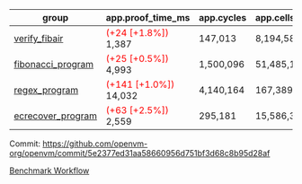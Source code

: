 | group | app.proof_time_ms | app.cycles | app.cells_used | leaf.proof_time_ms | leaf.cycles | leaf.cells_used |
| -- | -- | -- | -- | -- | -- | -- |
| [verify_fibair](https://github.com/openvm-org/openvm/blob/benchmark-results/benchmarks-pr/1426/verify_fibair-5e2377ed31aa58660956d751bf3d68c8b95d28af.md) |<span style='color: red'>(+24 [+1.8%])</span> 1,387 |  147,013 |  8,194,580 |- | - | - |
| [fibonacci_program](https://github.com/openvm-org/openvm/blob/benchmark-results/benchmarks-pr/1426/fibonacci-5e2377ed31aa58660956d751bf3d68c8b95d28af.md) |<span style='color: red'>(+25 [+0.5%])</span> 4,993 |  1,500,096 |  51,485,167 |- | - | - |
| [regex_program](https://github.com/openvm-org/openvm/blob/benchmark-results/benchmarks-pr/1426/regex-5e2377ed31aa58660956d751bf3d68c8b95d28af.md) |<span style='color: red'>(+141 [+1.0%])</span> 14,032 |  4,140,164 |  167,389,450 |- | - | - |
| [ecrecover_program](https://github.com/openvm-org/openvm/blob/benchmark-results/benchmarks-pr/1426/ecrecover-5e2377ed31aa58660956d751bf3d68c8b95d28af.md) |<span style='color: red'>(+63 [+2.5%])</span> 2,559 |  295,181 |  15,586,346 |- | - | - |


Commit: https://github.com/openvm-org/openvm/commit/5e2377ed31aa58660956d751bf3d68c8b95d28af

[Benchmark Workflow](https://github.com/openvm-org/openvm/actions/runs/13817984360)
